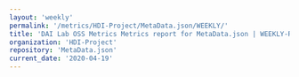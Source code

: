 ```yaml
---
layout: 'weekly'
permalink: '/metrics/HDI-Project/MetaData.json/WEEKLY/'
title: 'DAI Lab OSS Metrics Metrics report for MetaData.json | WEEKLY-REPORT-2020-04-19'
organization: 'HDI-Project'
repository: 'MetaData.json'
current_date: '2020-04-19'
---
```

